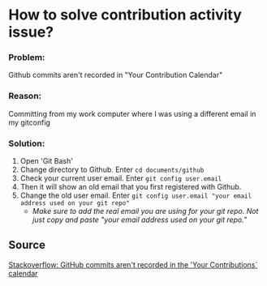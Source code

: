 # How to solve contribution activity issue?

### Problem:
Github commits aren't recorded in "Your Contribution Calendar" 

### Reason:
Committing from my work computer where I was using a different email in my gitconfig

### Solution:
1. Open 'Git Bash'
2. Change directory to Github. Enter `cd documents/github` 
3. Check your current user email. Enter `git config user.email`
4. Then it will show an old email that you first registered with Github. 
5. Change the old user email. Enter `git config user.email "your email address used on your git repo"`
    - *Make sure to add the real email you are using for your git repo. Not just copy and paste "your email address used on your git repo."*

## Source
[Stackoverflow: GitHub commits aren't recorded in the 'Your Contributions` calendar](https://stackoverflow.com/questions/15289768/github-commits-arent-recorded-in-the-your-contributions-calendar)
